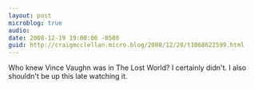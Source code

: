 ```yaml
---
layout: post
microblog: true
audio: 
date: 2008-12-19 19:00:00 -0500
guid: http://craigmcclellan.micro.blog/2008/12/20/t1068622599.html
---
```

Who knew Vince Vaughn was in The Lost World?  I certainly didn't.  I also shouldn't be up this late watching it.
